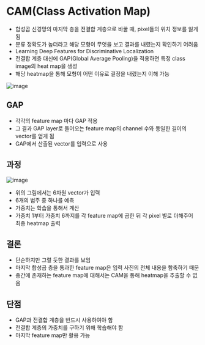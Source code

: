 # CAM(Class Activation Map)

- 합성곱 신경망의 마지막 층을 전결합 계층으로 바꿀 때, pixel들의 위치 정보를 잃게 됨
- 분류 정확도가 높더라고 해당 모형이 무엇을 보고 결과를 내렸는지 확인하기 어려움
- Learning Deep Features for Discriminative Localization
- 전결합 계층 대신에 GAP(Global Average Pooling)을 적용하면 특정 class image의 heat map을 생성
- 해당 heatmap을 통해 모형이 어떤 이유로 결정을 내렸는지 이해 가능

![image](https://github.com/as9786/ComputerVision/assets/80622859/8b1d8c4e-3b17-4035-890b-90446d40dd5d)

## GAP

- 각각의 feature map 마다 GAP 적용
- 그 결과 GAP layer로 들어오는 feature map의 channel 수와 동일한 길이의 vector를 얻게 됨
- GAP에서 산출된 vector를 입력으로 사용

## 과정

![image](https://github.com/as9786/ComputerVision/assets/80622859/6ba73560-98a6-4aa8-92c0-cc2b19fbfeb1)

- 위의 그림에서는 6차원 vector가 입력
- 6개의 범주 중 하나를 예측
- 가중치는 학습을 통해서 계산
- 가중치 1부터 가중치 6까지를 각 feature map에 곱한 뒤 각 pixel 별로 더해주어 최종 heatmap 출력

## 결론
- 단순하지만 그럴 듯한 결과를 보임
- 마지막 합성곱 층을 통과한 feature map은 입력 사진의 전체 내용을 함축하기 때문
- 중간에 존재하는 feature map에 대해서는 CAM을 통해 heatmap을 추출할 수 없음

## 단점
- GAP과 전결합 계층을 반드시 사용하여야 함
- 전결합 계층의 가중치를 구하기 위해 학습해야 함
- 마지막 feature map만 활용 가능

